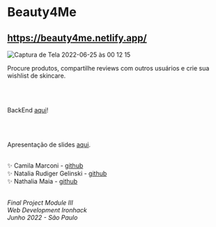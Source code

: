# Beauty4Me  

## https://beauty4me.netlify.app/

![Captura de Tela 2022-06-25 às 00 12 15](https://user-images.githubusercontent.com/96324159/175756681-58eea0b8-67c2-45ba-8a8e-d94756bbfaa3.png)

Procure produtos, compartilhe reviews com outros usuários e crie sua wishlist de skincare.

<br><br>
  

 BackEnd [aqui](https://github.com/natriuge/Beauty4Me_Back)!

  
  <br><br>

Apresentação de slides [aqui](https://docs.google.com/presentation/d/1SKG41yWYGZviUKKZ1YlFKlrStV6WCHjO96DXzm0KRMs/edit?usp=sharing).
<br>
<br>

✨ Camila Marconi - [github](https://github.com/camimarconi) <br>
✨ Natalia Rudiger Gelinski - [github](https://github.com/natriuge) <br>
✨ Nathalia Maia - [github](https://github.com/nathaliamaia)
<br> 
<br>

<i> Final Project Module III <br>
Web Development Ironhack <br>
Junho 2022 - São Paulo<br><i>

